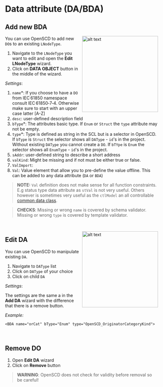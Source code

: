 # Data attribute (DA/BDA)

## Add new BDA

<img align="right" src="https://user-images.githubusercontent.com/66802940/132066144-6efe36e8-544e-487d-9bdf-70829ab878fd.png" alt="alt text" width="250">


You can use OpenSCD to add new `DO`s to an existing `LNodeType`. 
1. Navigate to the `LNodeType` you want to edit and open the **Edit LNodeType** wizard.
2. Click on **DATA OBJECT** button in the middle of the wizard. 

*Settings*:
1. `name`*: If you choose to have a `DO` from IEC&#8239;61850 namespace consult IEC&#8239;61850&#x2011;7&#x2011;4. Otherwise make sure to start with an upper case latter [A-Z]
2. `desc`: user-defined description field
3. `bType`*: The attributes basic type. If `Enum` or `Struct` the `type` attribute may not be empty.
4. `type`*: Type is defined as string in the SCL but is a selector in OpenSCD. If `bType` is `Struct` the selector shows all `DAType` - `id`'s in the project. Without existing `DAType` you cannot create a `DO`. If `bTYpe` is `Enum` the selector shows all `EnumType` - `id`'s in the project. 
5. `sAddr`: user-defined string to describe a short address 
6. `valKind`: Might be missing and if not must be either true or false.
7. `ValImport`: 
8. `Val`: Value element that allow you to pre-define the value offline. This can be added to any data attribute (`DA` or `BDA`)

> **NOTE:**  `Val` definition does not make sense for all function constraints. E.g status type data attribute as `stVal` is not very useful. Others however is sometimes very useful as the `ctlModel` an all controllable [common data class]().

> **CHECKS**: Missing or wrong `name` is covered by schema validator. Missing or wrong `type` is covered by template validator. 

&nbsp;

<img align="right" src="https://user-images.githubusercontent.com/66802940/132106055-277fff5a-9b59-4454-be8d-fd4d4049d056.png" alt="alt text" width="250">


## Edit DA

You can use OpenSCD to manipulate existing `DA`. 
1. Navigate to `DAType` list
2. Click on `DAType` of your choice
2. Click on child `DA`

*Settings*:

The settings are the same a in the **Add DA** wizard with the difference that there is a remove button.

*Example:*
```
<BDA name="orCat" bType="Enum" type="OpenSCD_OriginatorCategoryKind">
```
&nbsp;
&nbsp;

## Remove DO

1. Open **Edit DA** wizard
2. Click on **Remove** button

> **WARNING**: OpenSCD does not check for validity before removal so be careful!











